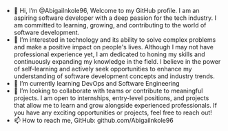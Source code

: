 - 👋 Hi, I’m @Abigailnkole96, Welcome to my GitHub profile. I am an aspiring software developer with a deep passion for the tech industry. I am committed to learning, growing, and contributing to the world of software development.
- 👀 I’m interested in technology and its ability to solve complex problems and make a positive impact on people's lives. Although I may not have professional experience yet, I am dedicated to honing my skills and continuously expanding my knowledge in the field. I believe in the power of self-learning and actively seek opportunities to enhance my understanding of software development concepts and industry trends.
- 🌱 I’m currently learning DevOps and Software Engineering
- 💞️ I’m looking to collaborate with teams or contribute to meaningful projects. I am open to internships, entry-level positions, and projects that allow me to learn and grow alongside experienced professionals. If you have any exciting opportunities or projects, feel free to reach out!
- 📫 How to reach me, GitHub: github.com/Abigailnkole96

<!---
Abigailnkole96/Abigailnkole96 is a ✨ special ✨ repository because its `README.md` (this file) appears on your GitHub profile.
You can click the Preview link to take a look at your changes.
--->
